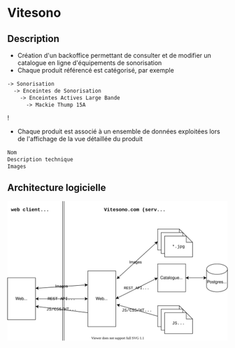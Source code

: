 # Vitesono

## Description

- Création d'un backoffice permettant de consulter et de modifier un catalogue en ligne d'équipements de sonorisation
- Chaque produit référencé est catégorisé, par exemple

```
-> Sonorisation
  -> Enceintes de Sonorisation
    -> Enceintes Actives Large Bande
      -> Mackie Thump 15A
```
!
- Chaque produit est associé à un ensemble de données exploitées lors de l'affichage de la vue détaillée du produit

```
Nom
Description technique
Images
```

## Architecture logicielle

![](doc/vitesono.drawio.svg)
